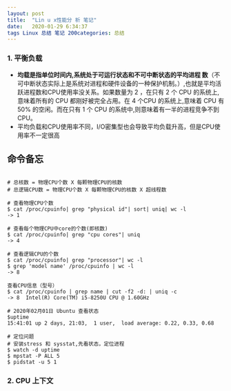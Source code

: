 ```yaml
---
layout: post
title:  "Lin u x性能分 析 笔记"
date:   2020-01-29 6:34:37
tags Linux 总结 笔记 200categories: 总结
---
```


### 1. 平衡负载

- **均载是指单位时间内,系统处于可运行状态和不可中断状态的平均进程
数**（不可中断状态实际上是系统对进程和硬件设备的一种保护机制。）,也就是平均活跃进程数和CPU使用率没关系。如果数量为 2 ，在只有 2 个 CPU 的系统上,意味着所有的 CPU 都刚好被完全占用。在 4 个CPU 的系统上,意味着 CPU 有 50% 的空闲。而在只有 1 个 CPU 的系统中,则意味着有一半的进程竞争不到 CPU。
- 平均负载和CPU使用率不同，I/O密集型也会导致平均负载升高，但是CPU使用率不一定很高

## 命令备忘

```shell

# 总核数 = 物理CPU个数 X 每颗物理CPU的核数 
# 总逻辑CPU数 = 物理CPU个数 X 每颗物理CPU的核数 X 超线程数

# 查看物理CPU个数
$ cat /proc/cpuinfo| grep "physical id"| sort| uniq| wc -l
-> 1

# 查看每个物理CPU中core的个数(即核数)
$ cat /proc/cpuinfo| grep "cpu cores"| uniq
-> 4

# 查看逻辑CPU的个数
$ cat /proc/cpuinfo| grep "processor"| wc -l  
$ grep 'model name' /proc/cpuinfo | wc -l
-> 8

查看CPU信息（型号）
$ cat /proc/cpuinfo | grep name | cut -f2 -d: | uniq -c
-> 8  Intel(R) Core(TM) i5-8250U CPU @ 1.60GHz

# 2020年02月01日 Ubuntu 查看状态
$uptime
15:41:01 up 2 days, 21:03,  1 user,  load average: 0.22, 0.33, 0.68

# 定位问题
# 安装stress 和 sysstat,先看状态，定位进程
$ watch -d uptime
$ mpstat -P ALL 5
$ pidstat -u 5 1

```


### 2. CPU 上下文


